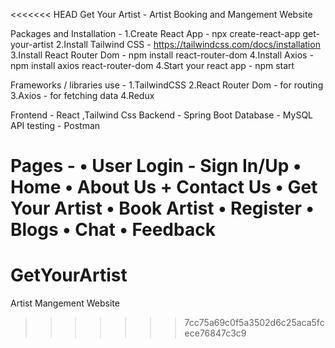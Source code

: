 <<<<<<< HEAD
Get Your Artist - Artist Booking and Mangement Website

Packages and Installation - 
    1.Create React App - npx create-react-app get-your-artist
    2.Install Tailwind CSS - https://tailwindcss.com/docs/installation
    3.Install React Router Dom - npm install react-router-dom
    4.Install Axios  - npm install axios react-router-dom
    4.Start your react app - npm start

Frameworks / libraries use - 
    1.TailwindCSS
    2.React Router Dom - for routing 
    3.Axios - for fetching data
    4.Redux 


Frontend -  React ,Tailwind Css
Backend - Spring Boot
Database - MySQL
API testing - Postman

Pages - 
•	User Login  - Sign In/Up
•	Home 
•	About Us + Contact Us
•	Get Your Artist
•	Book Artist
•	Register
•	Blogs
•	Chat
•	Feedback
=======
# GetYourArtist
Artist Mangement Website
>>>>>>> 7cc75a69c0f5a3502d6c25aca5fcece76847c3c9
